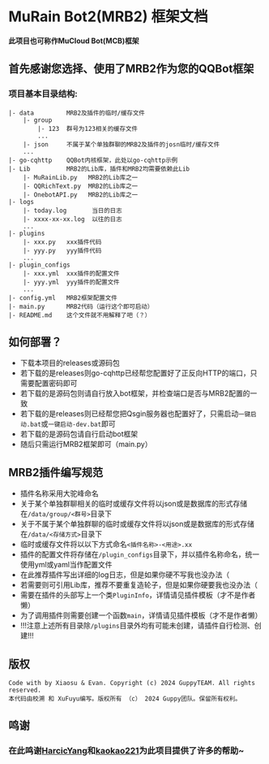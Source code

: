 # MuRain Bot2(MRB2) 框架文档
**此项目也可称作MuCloud Bot(MCB)框架**
## 首先感谢您选择、使用了MRB2作为您的QQBot框架

### 项目基本目录结构:
```
|- data         MRB2及插件的临时/缓存文件
    |- group
        |- 123  群号为123相关的缓存文件
        ...
    |- json     不属于某个单独群聊的MRB2及插件的josn临时/缓存文件
    ...
|- go-cqhttp    QQBot内核框架，此处以go-cqhttp示例
|- Lib          MRB2的Lib库，插件和MRB2均需要依赖此Lib
    |- MuRainLib.py   MRB2的Lib库之一
    |- QQRichText.py  MRB2的Lib库之一
    |- OnebotAPI.py   MRB2的Lib库之一
|- logs
    |- today.log       当日的日志
    |- xxxx-xx-xx.log  以往的日志
    ...
|- plugins
    |- xxx.py   xxx插件代码
    |- yyy.py   yyy插件代码 
    ...
|- plugin_configs
    |- xxx.yml  xxx插件的配置文件
    |- yyy.yml  yyy插件的配置文件
    ...
|- config.yml   MRB2框架配置文件
|- main.py      MRB2代码（运行这个即可启动）
|- README.md    这个文件就不用解释了吧（？）
```

## 如何部署？
* 下载本项目的releases或源码包
* 若下载的是releases则go-cqhttp已经帮您配置好了正反向HTTP的端口，只需要配置密码即可
* 若下载的是源码包则请自行放入bot框架，并检查端口是否与MRB2配置的一致
* 若下载的是releases则已经帮您把Qsgin服务器也配置好了，只需启动`一键启动.bat`或`一键启动-dev.bat`即可
* 若下载的是源码包请自行启动bot框架
* 随后只需运行MRB2框架即可（main.py）

## MRB2插件编写规范
* 插件名称采用大驼峰命名
* 关于某个单独群聊相关的临时或缓存文件将以json或是数据库的形式存储在`/data/group/<群号>`目录下
* 关于不属于某个单独群聊的临时或缓存文件将以json或是数据库的形式存储在`/data/<存储方式>`目录下
* 临时或缓存文件将以以下方式命名`<插件名称>-<用途>.xx`
* 插件的配置文件将存储在`/plugin_configs`目录下，并以插件名称命名，统一使用yml或yaml当作配置文件
* 在此推荐插件写出详细的log日志，但是如果你硬不写我也没办法（
* 若需要则可引用Lib库，推荐不要重复造轮子，但是如果你硬要我也没办法（
* 需要在插件的头部写上一个类`PluginInfo`，详情请见插件模板（才不是作者懒）
* 为了调用插件则需要创建一个函数`main`，详情请见插件模板（才不是作者懒）
* !!!注意上述所有目录除`/plugins`目录外均有可能未创建，请插件自行检测、创建!!!

## 版权
```
Code with by Xiaosu & Evan. Copyright (c) 2024 GuppyTEAM. All rights reserved.
本代码由校溯 和 XuFuyu编写。版权所有 （c） 2024 Guppy团队。保留所有权利。
```

## 鸣谢
### 在此鸣谢[HarcicYang](https://github.com/HarcicYang)和[kaokao221](https://github.com/kaokao221)为此项目提供了许多的帮助~